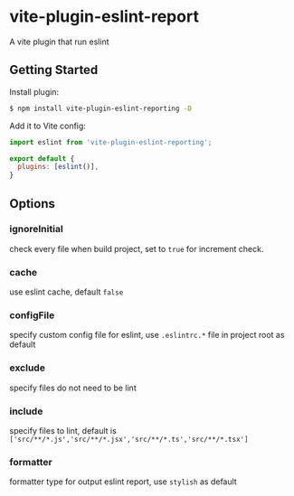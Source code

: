 # vite-plugin-eslint-report

A vite plugin that run eslint

## Getting Started

Install plugin:

```bash
$ npm install vite-plugin-eslint-reporting -D
```

Add it to Vite config:

```js
import eslint from 'vite-plugin-eslint-reporting';

export default {
  plugins: [eslint()],
}
```

## Options

### ignoreInitial

check every file when build project, set to `true` for increment check.

### cache

use eslint cache, default `false`

### configFile
  
specify custom config file for eslint, use `.eslintrc.*` file in project root as default

### exclude

specify files do not need to be lint

### include

specify files to lint, default is `['src/**/*.js','src/**/*.jsx','src/**/*.ts','src/**/*.tsx']`

### formatter

formatter type for output eslint report, use `stylish` as default
